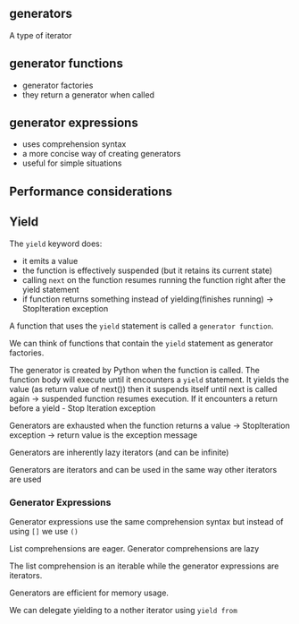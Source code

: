 ## generators

A type of iterator

## generator functions

- generator factories
- they return a generator when called

## generator expressions

- uses comprehension syntax
- a more concise way of creating generators
- useful for simple situations

## Performance considerations

## Yield

The `yield` keyword does:

- it emits a value
- the function is effectively suspended (but it retains its current state)
- calling `next` on the function resumes running the function right after the yield statement
- if function returns something instead of yielding(finishes running) -> StopIteration exception

A function that uses the `yield` statement is called a `generator function`.

We can think of functions that contain the `yield` statement as generator factories.

The generator is created by Python when the function is called. The function body will execute until it encounters a `yield` statement. It yields the value (as return value of next()) then it suspends itself until next is called again -> suspended function resumes execution. If it encounters a return before a yield - Stop Iteration exception

Generators are exhausted when the function returns a value
-> StopIteration exception
-> return value is the exception message

Generators are inherently lazy iterators (and can be infinite)

Generators are iterators and can be used in the same way other iterators are used

### Generator Expressions

Generator expressions use the same comprehension syntax but instead of using `[]` we use `()`

List comprehensions are eager. Generator comprehensions are lazy

The list comprehension is an iterable while the generator expressions are iterators.

Generators are efficient for memory usage.

We can delegate yielding to a nother iterator using `yield from`